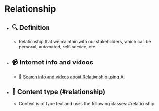 # Relationship
- ## 🔍 Definition
  - Relationship that we maintain with our stakeholders, which can be personal, automated, self-service, etc.
- ## 📹 Internet info and videos
  - 🤖 [Search info and videos about Relationship using AI](https://www.perplexity.ai/search?q=videos+about+Relationship:+Relationship+that+we+maintain+with+our+stakeholders,+which+can+be+personal,+automated,+self-service,+etc.
)
- ## 📰 Content type (#relationship)
  - Content is of type text and uses the following classes: #relationship

